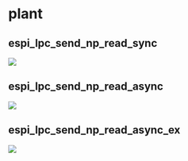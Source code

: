 # plant
## espi_lpc_send_np_read_sync
![](out/espi_async/espi_lpc_send_np_read.png)

## espi_lpc_send_np_read_async
![](out/espi_async/espi_lpc_send_np_read_async.png)

## espi_lpc_send_np_read_async_ex
![](out/espi_async/espi_lpc_send_np_read_async_.png)